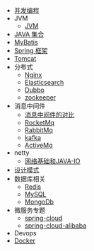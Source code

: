 - [并发编程](concurrent/_sidebar.md)
- JVM
   - [JVM](jvm/_sidebar.md)
- [JAVA 集合](collection/_sidebar.md)
- [MyBatis](mybatis/_sidebar.md)
- [Spring 框架](spring/_sidebar.md)
- [Tomcat](tomcat/_sidebar.md)
- 分布式
  - [Nginx](nginx/_sidebar.md)
  - [Elasticsearch](elasticsearch/_sidebar.md)
  - [Dubbo](dubbo/_sidebar.md)
  - [zookeeper](zookeeper/_sidebar.md)
- 消息中间件
  - [消息中间件的对比](mq/mqCompared.md)
  - [RocketMq](mq/RocketMq/_sidebar.md)
  - [RabbitMq](mq/RabbitMq/_sidebar.md)
  - [kafka](mq/kafka/_sidebar.md)
  - [ActiveMq](mq/ActiveMq/_sidebar.md)
- netty
  - [网络基础和JAVA-IO](netty/网络基础和JAVA-IO.md)
- [设计模式](desgin-pattern/_sidebar.md)
- 数据库相关
  - [Redis](redis/_sidebar.md)
  - [MySQL](mysql/_sidebar.md)
  - [MongoDb](MongoDB/_sidebar.md)
- 微服务专题
  - [spring-cloud](springCloud/_sidebar.md)
  - [spring-cloud-alibaba](spring-cloud-alibaba/_sidebar.md)
- Devops
 - [Docker](Docker/_sidebar.md)
